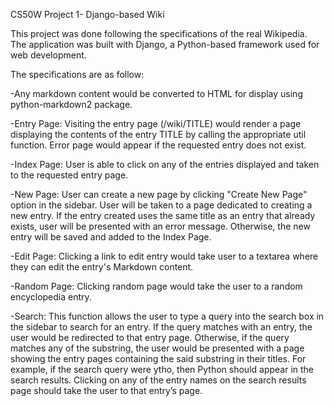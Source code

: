 CS50W Project 1- Django-based Wiki

This project was done following the specifications of the real Wikipedia. The application was built with Django, a Python-based framework used for web development.


The specifications are as follow:

-Any markdown content would be converted to HTML for display using python-markdown2 package.

-Entry Page: Visiting the entry page (/wiki/TITLE) would render a page displaying the contents of the entry TITLE by calling the appropriate util function. 
  Error page would appear if the requested entry does not exist.
  
-Index Page: User is able to click on any of the entries displayed and taken to the requested entry page.

-New Page: User can create a new page by clicking "Create New Page" option in the sidebar. 
  User will be taken to a page dedicated to creating a new entry. 
  If the entry created uses the same title as an entry that already exists, user will be presented with an error message. 
  Otherwise, the new entry will be saved and added to the Index Page. 
  
-Edit Page: Clicking a link to edit entry would take user to a textarea where they can edit the entry's Markdown content.

-Random Page: Clicking random page would take the user to a random encyclopedia entry.

-Search: This function allows the user to type a query into the search box in the sidebar to search for an entry.
  If the query matches with an entry, the user would be redirected to that entry page. 
  Otherwise, if the query matches any of the substring, the user would be presented with a page showing the entry pages containing the said substring in their titles. 
  For example, if the search query were ytho, then Python should appear in the search results. 
  Clicking on any of the entry names on the search results page should take the user to that entry’s page.
